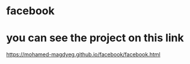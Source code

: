 # facebook
# you can see the project on this link
https://mohamed-magdyeg.github.io/facebook/facebook.html
